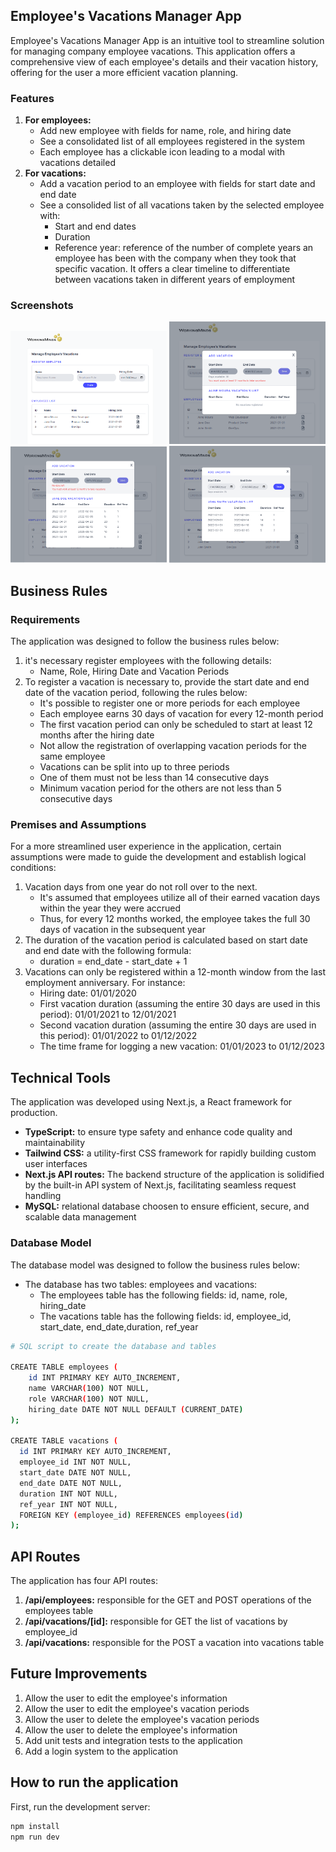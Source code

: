 ## Employee's Vacations Manager App

Employee's Vacations Manager App is an intuitive tool to streamline solution for managing company employee vacations. This application offers a comprehensive view of each employee's details and their vacation history, offering for the user a more efficient vacation planning.

### Features

1. **For employees:**
   - Add new employee with fields for name, role, and hiring date
   - See a consolidated list of all employees registered in the system
   - Each employee has a clickable icon leading to a modal with vacations detailed
2. **For vacations:**
   - Add a vacation period to an employee with fields for start date and end date
   - See a consolided list of all vacations taken by the selected employee with:
		- Start and end dates
		- Duration
		- Reference year: reference of the number of complete years an employee has been with the company when they took that specific vacation. It offers a clear timeline to differentiate between vacations taken in different years of employment

### Screenshots

<div>
<img src="./public/images/dashboard.png" alt="Screenshot of the application" width="250"/>
<img src="./public/images/screen1.png" alt="Screenshot of the application" width="250" />
<img src="./public/images/screen2.png" alt="Screenshot of the application" width="250" />
<img src="./public/images/screen3.png" alt="Screenshot of the application" width="250" />
</div>

## Business Rules

### Requirements

The application was designed to follow the business rules below:

1. it's necessary register employees with the following details:
   - Name, Role, Hiring Date and Vacation Periods
2. To register a vacation is necessary to, provide the start date and end date of the vacation period, following the rules below:
   - It's possible to register one or more periods for each employee
   - Each employee earns 30 days of vacation for every 12-month period
   - The first vacation period can only be scheduled to start at least 12 months after the hiring date
   - Not allow the registration of overlapping vacation periods for the same employee
   - Vacations can be split into up to three periods
   - One of them must not be less than 14 consecutive days
   - Minimum vacation period for the others are not less than 5 consecutive days

### Premises and Assumptions

For a more streamlined user experience in the application, certain assumptions were made to guide the development and establish logical conditions:

1. Vacation days from one year do not roll over to the next.
   - It's assumed that employees utilize all of their earned vacation days within the year they were accrued
   - Thus, for every 12 months worked, the employee takes the full 30 days of vacation in the subsequent year
2. The duration of the vacation period is calculated based on start date and end date with the following formula:
   - duration = end_date - start_date + 1
3. Vacations can only be registered within a 12-month window from the last employment anniversary. For instance:
   - Hiring date: 01/01/2020
   - First vacation duration (assuming the entire 30 days are used in this period): 01/01/2021 to 12/01/2021
   - Second vacation duration (assuming the entire 30 days are used in this period): 01/01/2022 to 01/12/2022
   - The time frame for logging a new vacation: 01/01/2023 to 01/12/2023

## Technical Tools

The application was developed using Next.js, a React framework for production.

- **TypeScript:** to ensure type safety and enhance code quality and maintainability
- **Tailwind CSS:** a utility-first CSS framework for rapidly building custom user interfaces
- **Next.js API routes:** The backend structure of the application is solidified by the built-in API system of Next.js, facilitating seamless request handling
- **MySQL:** relational database choosen to ensure efficient, secure, and scalable data management

### Database Model

The database model was designed to follow the business rules below:

- The database has two tables: employees and vacations:
  - The employees table has the following fields: id, name, role, hiring_date
  - The vacations table has the following fields: id, employee_id, start_date, end_date,duration, ref_year

```bash
# SQL script to create the database and tables

CREATE TABLE employees (
	id INT PRIMARY KEY AUTO_INCREMENT,
	name VARCHAR(100) NOT NULL,
	role VARCHAR(100) NOT NULL,
	hiring_date DATE NOT NULL DEFAULT (CURRENT_DATE)
);

CREATE TABLE vacations (
  id INT PRIMARY KEY AUTO_INCREMENT,
  employee_id INT NOT NULL,
  start_date DATE NOT NULL,
  end_date DATE NOT NULL,
  duration INT NOT NULL,
  ref_year INT NOT NULL,
  FOREIGN KEY (employee_id) REFERENCES employees(id)
);
```

## API Routes

The application has four API routes:

1. **/api/employees:** responsible for the GET and POST operations of the employees table
2. **/api/vacations/[id]:** responsible for GET the list of vacations by employee_id
3. **/api/vacations:** responsible for the POST a vacation into vacations table

## Future Improvements

1. Allow the user to edit the employee's information
2. Allow the user to edit the employee's vacation periods
3. Allow the user to delete the employee's vacation periods
4. Allow the user to delete the employee's information
5. Add unit tests and integration tests to the application
6. Add a login system to the application

## How to run the application

First, run the development server:

```bash
npm install
npm run dev
```

##
